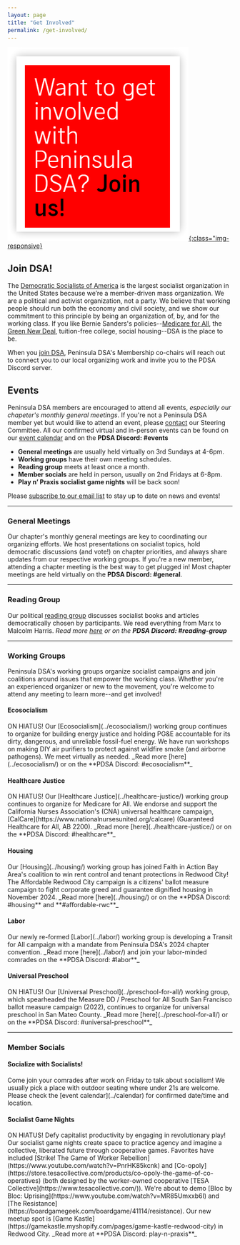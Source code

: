 ```yaml
---
layout: page
title: "Get Involved"
permalink: /get-involved/
---
```


[![Want to get involved with Peninsula DSA? Join us!](/assets/images/getinvolved.png){:class="img-responsive}](https://act.dsausa.org/donate/membership/)

<h2>Join DSA!</h2>

The [Democratic Socialists of America](https://www.dsausa.org/) is the largest socialist organization in the United States because we’re a member-driven mass organization. We are a political and activist organization, not a party. We believe that working people should run both the economy and civil society, and we show our commitment to this principle by being an organization of, by, and for the working class. If you like Bernie Sanders's policies--[Medicare for All](https://berniesanders.com/issues/medicare-for-all/), the [Green New Deal](https://berniesanders.com/issues/green-new-deal/), tuition-free college, social housing--DSA is the place to be.

When you [join DSA](https://www.dsausa.org/join), Peninsula DSA's Membership co-chairs will reach out to connect you to our local organizing work and invite you to the PDSA Discord server.

<h2>Events</h2>

Peninsula DSA members are encouraged to attend all events, _especially our chapeter's monthly general meetings_. If you're not a Peninsula DSA member yet but would like to attend an event, please [contact](mailto:info@peninsuladsa.org) our Steering Committee. All our confirmed virtual and in-person events can be found on our [event calendar](../calendar) and on the **PDSA Discord: #events**

* **General meetings** are usually held virtually on 3rd Sundays at 4-6pm.
* **Working groups** have their own meeting schedules.
* **Reading group** meets at least once a month.
* **Member socials** are held in person, usually on 2nd Fridays at 6-8pm.
* **Play n’ Praxis socialist game nights** will be back soon!

Please [subscribe to our email list](http://eepurl.com/cNwNHH) to stay up to date on news and events!

---

<h3>General Meetings</h3>

Our chapter's monthly general meetings are key to coordinating our organizing efforts. We host presentations on socialist topics, hold democratic discussions (and vote!) on chapter priorities, and always share updates from our respective working groups. If you're a new member, attending a chapter meeting is the best way to get plugged in! Most chapter meetings are held virtually on the **PDSA Discord: #general**.

---

<h3>Reading Group</h3>

Our political [reading group](../political-reading/) discusses socialist books and articles democratically chosen by participants. We read everything from Marx to Malcolm Harris.
_Read more [here](../political-reading/) or on the **PDSA Discord: #reading-group**_

---

<h3>Working Groups</h3>

Peninsula DSA's working groups organize socialist campaigns and join coalitions around issues that empower the working class. Whether you're an experienced organizer or new to the movement, you're welcome to attend any meeting to learn more--and get involved!

<h4>Ecosocialism</h4>
ON HIATUS! Our [Ecosocialism](../ecosocialism/) working group continues to organize for building energy justice and holding PG&E accountable for its dirty, dangerous, and unreliable fossil-fuel energy. We have run workshops on making DIY air purifiers to protect against wildfire smoke (and airborne pathogens). We meet virtually as needed.  
_Read more [here](../ecosocialism/) or on the **PDSA Discord: #ecosocialism**_

<h4>Healthcare Justice</h4>
ON HIATUS! Our [Healthcare Justice](../healthcare-justice/) working group continues to organize for Medicare for All. We endorse and support the California Nurses Association's (CNA) universal healthcare campaign, [CalCare](https://www.nationalnursesunited.org/calcare) (Guaranteed Healthcare for All, AB 2200).  
_Read more [here](../healthcare-justice/) or on the **PDSA Discord: #healthcare**_

<h4>Housing</h4>
Our [Housing](../housing/) working group has joined Faith in Action Bay Area's coalition to win rent control and tenant protections in Redwood City! The Affordable Redwood City campaign is a citizens' ballot measure campaign to fight corporate greed and guarantee dignified housing in November 2024.  
_Read more [here](../housing/) or on the **PDSA Discord: #housing** and **#affordable-rwc**_

<h4>Labor</h4>
Our newly re-formed [Labor](../labor/) working group is developing a Transit for All campaign with a mandate from Peninsula DSA's 2024 chapter convention.  
_Read more [here](../labor/) and join your labor-minded comrades on the **PDSA Discord: #labor**_

<h4>Universal Preschool</h4>
ON HIATUS! Our [Universal Preschool](../preschool-for-all/) working group, which spearheaded the Measure DD / Preschool for All South San Francisco ballot measure campaign (2022), continues to organize for universal preschool in San Mateo County.  
_Read more [here](../preschool-for-all/) or on the **PDSA Discord: #universal-preschool**_

---

<h3>Member Socials</h3>

<h4>Socialize with Socialists!</h4>
Come join your comrades after work on Friday to talk about socialism!  We usually pick a place with outdoor seating where under 21s are welcome. Please check the [event calendar](../calendar) for confirmed date/time and location.

<h4>Socialist Game Nights</h4>
ON HIATUS! Defy capitalist productivity by engaging in revolutionary play! Our socialist game nights create space to practice agency and imagine a collective, liberated future through cooperative games. Favorites have included [Strike! The Game of Worker Rebellion](https://www.youtube.com/watch?v=PnrHK85kcnk) and [Co-opoly](https://store.tesacollective.com/products/co-opoly-the-game-of-co-operatives) (both designed by the worker-owned cooperative [TESA Collective](https://www.tesacollective.com/)). We're about to demo [Bloc by Bloc: Uprising](https://www.youtube.com/watch?v=MR85Umxxb6I) and [The Resistance](https://boardgamegeek.com/boardgame/41114/resistance). Our new meetup spot is [Game Kastle](https://gamekastle.myshopify.com/pages/game-kastle-redwood-city) in Redwood City.  
_Read more at **PDSA Discord: play-n-praxis**_
